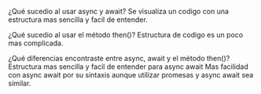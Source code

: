¿Qué sucedio al usar async y await?
Se visualiza un codigo con una estructura mas sencilla y facil de entender.

¿Qué sucedio al usar el método then()?
Estructura de codigo es un poco mas complicada.

¿Qué diferencias encontraste entre async, await y el método then()?
Estructura mas sencilla y facil de entender para async await
Mas facilidad con async await por su sintaxis aunque utilizar promesas y async await sea similar.